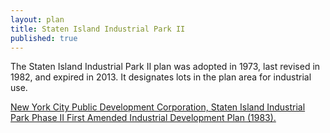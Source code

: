 ```yaml
---
layout: plan
title: Staten Island Industrial Park II
published: true
---
```


The Staten Island Industrial Park II plan was adopted in 1973, last revised in 1982, and expired in 2013. It designates lots in the plan area for industrial use.

[New York City Public Development Corporation, Staten Island Industrial Park Phase II First Amended Industrial Development Plan (1983).](https://www.nyc.gov/assets/hpd/downloads/pdfs/services/staten-island-industrial-park-phase-ii-urp.pdf)

